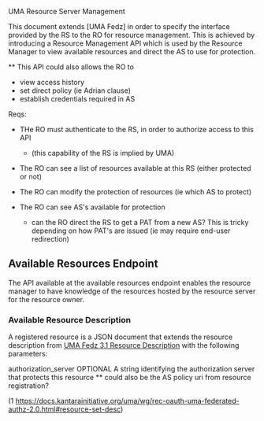 UMA Resource Server Management




This document extends [UMA Fedz] in order to specify the interface provided by the RS to the RO for resource management. This is achieved by introducing a Resource Management API which is used by the Resource Manager to view available resources and direct the AS to use for protection. 


** This API could also allows the RO to 
- view access history 
- set direct policy (ie Adrian clause)
- establish credentials required in AS



Reqs:

- THe RO must authenticate to the RS, in order to authorize access to this API 
	- (this capability of the RS is implied by UMA)

- The RO can see a list of resources available at this RS (either protected or not)
- The RO can modify the protection of resources (ie which AS to protect)

- The RO can see AS's available for protection
	- can the RO direct the RS to get a PAT from a new AS? This is tricky depending on how PAT's are issued (ie may require end-user redirection)





## Available Resources Endpoint

The API available at the available resources endpoint enables the resource manager to have knowledge of the resources hosted by the resource server for the resource owner. 



### Available Resource Description

A registered resource is a JSON document that extends the resource description from [UMA Fedz 3.1 Resource Description](1) with the following parameters:

authorization_server OPTIONAL A string identifying the authorization server that protects this resource
** could also be the AS policy uri from resource registration?

(1 https://docs.kantarainitiative.org/uma/wg/rec-oauth-uma-federated-authz-2.0.html#resource-set-desc)



